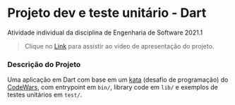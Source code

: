# Projeto dev e teste unitário - Dart
Atividade individual da disciplina de Engenharia de Software 2021.1
> Clique no [Link]() para assistir ao vídeo de apresentação do projeto.

### Descrição do Projeto
Uma aplicação em Dart com base em um [kata](https://www.codewars.com/kata/5f0ed36164f2bc00283aed07/train/dart) (desafio de programação) do [CodeWars](https://www.codewars.com/about), com entrypoint em `bin/`, library code em `lib/` e exemplos de testes unitários em `test/`.